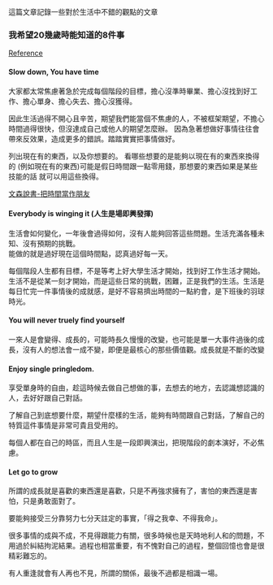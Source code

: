 
這篇文章記錄一些對於生活中不錯的觀點的文章

### 我希望20幾歲時能知道的8件事

[Reference](https://medium.com/@carolwang.tw/8-things-i-wish-i-knew-when-i-was-20-%E5%85%AB%E4%BB%B6%E4%BA%8B%E6%88%91%E5%B8%8C%E6%9C%9B%E5%B0%8D%E5%B9%B4%E8%BC%95%E7%9A%84%E8%87%AA%E5%B7%B1%E8%AA%AA-6a7b3664642f)

#### Slow down, You have time

大家都太常焦慮著急於完成每個階段的目標，擔心沒準時畢業、擔心沒找到好工作、擔心單身、擔心失去、擔心沒獲得。

因此生活過得不開心且辛苦，期望我們能當個不焦慮的人，不被框架期望，不擔心時間過得很快，但沒達成自己或他人的期望怎麼辦。 因為急著想做好事情往往會帶來反效果，造成更多的錯誤。踏踏實實把事情做好。

列出現在有的東西，以及你想要的。 看哪些想要的是能夠以現在有的東西來換得的 (例如現在有的東西)可能是假日時間跟一點零用錢，那想要的東西如果是某些技能的話 就可以用這些換得。

[文森說書-把時間當作朋友](https://www.youtube.com/watch?v=PQ7pApEfsek)

#### Everybody is winging it (人生是場即興發揮)

生活會如何變化，一年後會過得如何，沒有人能夠回答這些問題。生活充滿各種未知、沒有預期的挑戰。<br />
能做的就是過好現在這個時間點，認真過好每一天。

每個階段人生都有目標，不是等考上好大學生活才開始，找到好工作生活才開始。生活不是從某一刻才開始，而是這些日常的挑戰，困難，正是我們的生活。生活是每日忙完一件事情後的成就感，是好不容易擠出時間的一點約會，是下班後的羽球時光。

#### You will never truely find yourself

一來人是會變得、成長的，可能時長久慢慢的改變，也可能是單一大事件過後的成長，沒有人的想法會一成不變，即便是最核心的那些價值觀。成長就是不斷的改變

#### Enjoy single pringledom.

享受單身時的自由，趁這時候去做自己想做的事，去想去的地方，去認識想認識的人，去好好跟自己對話。

了解自己到底想要什麼，期望什麼樣的生活，能夠有時間跟自己對話，了解自己的特質這件事情是非常可貴且受用的。

每個人都在自己的時區，而且人生是一段即興演出，把現階段的劇本演好，不必焦慮。

#### Let go to grow

所謂的成長就是喜歡的東西還是喜歡，只是不再強求擁有了，害怕的東西還是害怕，只是勇敢面對了。

要能夠接受三分靠努力七分天註定的事實，「得之我幸、不得我命」。

很多事情的成與不成，不見得跟能力有關，很多時候也是天時地利人和的問題，不用過於糾結拘泥結果。過程也相當重要，有不愧對自己的過程，整個回憶也會是很精彩難忘的。

有人重逢就會有人再也不見，所謂的關係，最後不過都是相識一場。